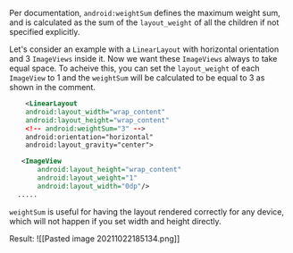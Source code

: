 Per documentation, `android:weightSum` defines the maximum weight sum, and is calculated as the sum of the `layout_weight` of all the children if not specified explicitly.

Let's consider an example with a `LinearLayout` with horizontal orientation and 3 `ImageViews` inside it. Now we want these `ImageViews` always to take equal space. To acheive this, you can set the `layout_weight` of each `ImageView` to 1 and the `weightSum` will be calculated to be equal to 3 as shown in the comment.
```xml
	<LinearLayout
    android:layout_width="wrap_content"
    android:layout_height="wrap_content"
    <!-- android:weightSum="3" -->
    android:orientation="horizontal"
    android:layout_gravity="center">

   <ImageView
       android:layout_height="wrap_content"       
       android:layout_weight="1"
       android:layout_width="0dp"/>
  .....
```
`weightSum` is useful for having the layout rendered correctly for any device, which will not happen if you set width and height directly.

Result:
![[Pasted image 20211022185134.png]]